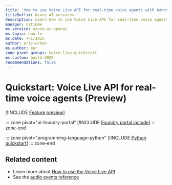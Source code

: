 ```yaml
---
title: 'How to use Voice Live API for real-time voice agents with Azure AI Speech'
titleSuffix: Azure AI services
description: Learn how to use Voice Live API for real-time voice agents with Azure AI Speech.
manager: nitinme
ms.service: azure-ai-openai
ms.topic: how-to
ms.date: 7/1/2025
author: eric-urban
ms.author: eur
zone_pivot_groups: voice-live-quickstart
ms.custom: build-2025
recommendations: false
---
```


# Quickstart: Voice Live API for real-time voice agents (Preview)

[!INCLUDE [Feature preview](./includes/previews/preview-generic.md)]

::: zone pivot="ai-foundry-portal"
[!INCLUDE [Foundry portal include](./includes/quickstarts/voice-live-api/ai-foundry.md)]
::: zone-end

::: zone pivot="programming-language-python"
[!INCLUDE [Python quickstart](./includes/quickstarts/voice-live-api/python.md)]
::: zone-end

## Related content

- Learn more about [How to use the Voice Live API](./voice-live-how-to.md)
- See the [audio events reference](/azure/ai-services/openai/realtime-audio-reference?context=/azure/ai-services/speech-service/context/context)
